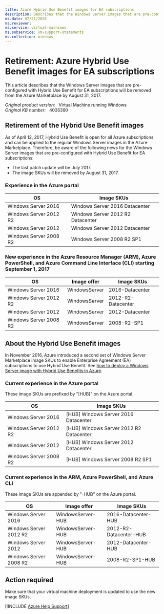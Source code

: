 ```yaml
---
title: Azure Hybrid Use Benefit images for EA subscriptions
description: Describes that the Windows Server images that are pre-configured with Hybrid Use Benefit for EA subscriptions will be removed from the Azure Marketplace by August 31, 2017.
ms.date: 07/21/2020
ms.reviewer: 
ms.service: virtual-machines
ms.subservice: vm-support-statements
ms.collection: windows
---
```

# Retirement: Azure Hybrid Use Benefit images for EA subscriptions

This article describes that the Windows Server images that are pre-configured with Hybrid Use Benefit for EA subscriptions will be removed from the Azure Marketplace by August 31, 2017.

_Original product version:_ &nbsp; Virtual Machine running Windows  
_Original KB number:_ &nbsp; 4036360

## Retirement of the Hybrid Use Benefit images

As of April 12, 2017, Hybrid Use Benefit is open for all Azure subscriptions and can be applied to the regular Windows Server images in the Azure Marketplace. Therefore, be aware of the following news for the Windows Server images that are pre-configured with Hybrid Use Benefit for EA subscriptions:

- The last patch update will be July 2017.
- The image SKUs will be removed by August 31, 2017.

### Experience in the Azure portal

| **OS**| **Image SKUs** |
|---|---|
|Windows Server 2016|Windows Server 2016 Datacenter|
|Windows Server 2012 R2|Windows Server 2012 R2 Datacenter|
|Windows Server 2012|Windows Server 2012 Datacenter|
|Windows Server 2008 R2|Windows Server 2008 R2 SP1|
  
### New experience in the Azure Resource Manager (ARM), Azure PowerShell, and Azure Command Line Interface (CLI) starting September 1, 2017

| **OS**| **Image offer**| **Image SKUs** |
|---|---|---|
|Windows Server 2016|WindowsServer|2016-Datacenter|
|Windows Server 2012 R2|WindowsServer|2012-R2-Datacenter|
|Windows Server 2012|WindowsServer|2012-Datacenter|
|Windows Server 2008 R2|WindowsServer|2008-R2-SP1|
  
## About the Hybrid Use Benefit images

In November 2016, Azure introduced a second set of Windows Server Marketplace image SKUs to enable Enterprise Agreement (EA) subscriptions to use Hybrid Use Benefit. See [how to deploy a Windows Server image with Hybrid Use Benefits in Azure](/azure/virtual-machines/windows/hybrid-use-benefit-licensing).

### Current experience in the Azure portal

These image SKUs are prefixed by "[HUB]" on the Azure portal.

| **OS**| **Image SKUs** |
|---|---|
|Windows Server 2016|[HUB] Windows Server 2016 Datacenter|
|Windows Server 2012 R2|[HUB] Windows Server 2012 R2 Datacenter|
|Windows Server 2012|[HUB] Windows Server 2012 Datacenter|
|Windows Server 2008 R2|[HUB] Windows Server 2008 R2 SP1|
  
### Current experience in the ARM, Azure PowerShell, and Azure CLI

These image SKUs are appended by "-HUB" on the Azure portal.

| **OS**| **Image offer**| **Image SKUs** |
|---|---|---|
|Windows Server 2016|WindowsServer-HUB|2016-Datacenter-HUB|
|Windows Server 2012 R2|WindowsServer-HUB|2012-R2-Datacenter-HUB|
|Windows Server 2012|WindowsServer-HUB|2012-Datacenter-HUB|
|Windows Server 2008 R2|WindowsServer-HUB|2008-R2-SP1-HUB|
  
## Action required

Make sure that your virtual machine deployment is updated to use the new image SKUs.

[!INCLUDE [Azure Help Support](../../../includes/azure-help-support.md)]
